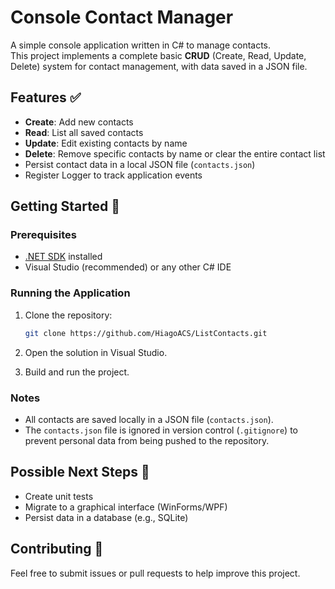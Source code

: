 ﻿
# Console Contact Manager

A simple console application written in C# to manage contacts.  
This project implements a complete basic **CRUD** (Create, Read, Update, Delete) system for contact management, with data saved in a JSON file.

## Features ✅

- **Create**: Add new contacts
- **Read**: List all saved contacts
- **Update**: Edit existing contacts by name
- **Delete**: Remove specific contacts by name or clear the entire contact list
- Persist contact data in a local JSON file (`contacts.json`)
- Register Logger to track application events

## Getting Started 🚀

### Prerequisites

- [.NET SDK](https://dotnet.microsoft.com/download) installed
- Visual Studio (recommended) or any other C# IDE

### Running the Application

1. Clone the repository:

   ```bash
   git clone https://github.com/HiagoACS/ListContacts.git
   ```

2. Open the solution in Visual Studio.

3. Build and run the project.

### Notes

- All contacts are saved locally in a JSON file (`contacts.json`).
- The `contacts.json` file is ignored in version control (`.gitignore`) to prevent personal data from being pushed to the repository.

## Possible Next Steps 🚧

- Create unit tests
- Migrate to a graphical interface (WinForms/WPF)
- Persist data in a database (e.g., SQLite)

## Contributing 🤝

Feel free to submit issues or pull requests to help improve this project.

